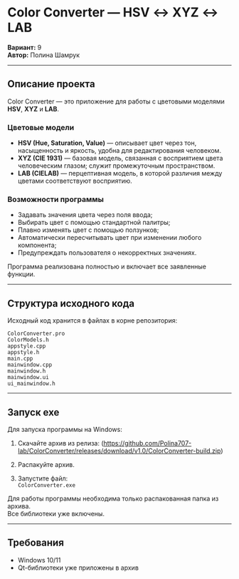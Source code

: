 # Color Converter — HSV ↔ XYZ ↔ LAB

**Вариант:** 9  
**Автор:** Полина Шамрук  

---

##  Описание проекта

Color Converter — это приложение для работы с цветовыми моделями **HSV**, **XYZ** и **LAB**.

### Цветовые модели
- **HSV (Hue, Saturation, Value)** — описывает цвет через тон, насыщенность и яркость, удобна для редактирования человеком.  
- **XYZ (CIE 1931)** — базовая модель, связанная с восприятием цвета человеческим глазом; служит промежуточным пространством.  
- **LAB (CIELAB)** — перцептивная модель, в которой различия между цветами соответствуют восприятию.  

### Возможности программы
- Задавать значения цвета через поля ввода;  
- Выбирать цвет с помощью стандартной палитры;  
- Плавно изменять цвет с помощью ползунков;  
- Автоматически пересчитывать цвет при изменении любого компонента;  
- Предупреждать пользователя о некорректных значениях.  

Программа реализована полностью и включает все заявленные функции.  

---

##  Структура исходного кода

Исходный код хранится в файлах в корне репозитория:
```
ColorConverter.pro
ColorModels.h
appstyle.cpp
appstyle.h
main.cpp
mainwindow.cpp
mainwindow.h
mainwindow.ui
ui_mainwindow.h
```
---

## Запуск exe

Для запуска программы на Windows:

1. Скачайте архив из релиза: (https://github.com/Polina707-lab/ColorConverter/releases/download/v1.0/ColorConverter-build.zip)

2. Распакуйте архив.  

3. Запустите файл:  
   `ColorConverter.exe`  

Для работы программы необходима только распакованная папка из архива.  
Все библиотеки уже включены.

---

## Требования

- Windows 10/11  
- Qt-библиотеки уже приложены в архив  

